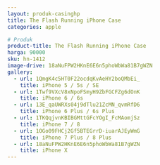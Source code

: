 ```yaml
---
layout: produk-casinghp
title: The Flash Running iPhone Case
categories: apple

# Produk
product-title: The Flash Running iPhone Case
harga: 90000
sku: hn-1412
image-drive: 18aNuFPW2HKnE6E6n5phoWbWa81B7gWZN
gallery:
  - url: 1QmgK4c5HT0F22ocdqKvAeHY2boQMbEi_
    title: iPhone 5 / 5s / SE
  - url: 1Twf9VXcV8xNpoFSmyH9ZbFGCFZg6dOnK
    title: iPhone 6 / 6s
  - url: 13E_qaUWRXs04j9dTlu21ZcMN_qvmRfD6
    title: iPhone 6 Plus / 6s Plus
  - url: 1TKQqjvnKBIBGMttGFcYOgI_FcMAomjSz
    title: iPhone 7 / 8
  - url: 1OGo09FHCj2Gf5BTEGrrD-iuarAJEyWmG
    title: iPhone 7 Plus / 8 Plus
  - url: 18aNuFPW2HKnE6E6n5phoWbWa81B7gWZN
    title: iPhone X
---
```

